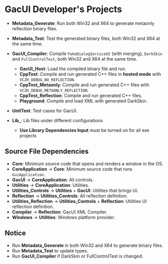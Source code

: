 ﻿# GacUI Developer's Projects

- **Metadata_Generate**: Run both Win32 and X64 to generate metaonly reflection binary files.
- **Metadata_Test**: Test the generated binary files, both Win32 and X64 at the same time.
- **GacUI_Compiler**: Compile `FakeDialogServiceUI` (with merging), `DarkSkin` and `FullControlTest`, both Win32 and X64 at the same time.
  - **GacUI_Host**: Load the compiled binary file and run.
  - **CppTest**: Compile and run generated C++ files in **hosted mode** with `VCZH_DEBUG_NO_REFLECTION`.
  - **CppTest_Metaonly**: Compile and run generated C++ files with `VCZH_DEBUG_METAONLY_REFLECTION`.
  - **CppTest_Reflection**: Compile and run generated C++ files.
  - **Playground**: Compile and load XML with generated DarkSkin.
- **UnitTest**: Test cases for GacUI.

- **Lib_**: Lib files under different configurations
  - **Use Library Dependencies Input** must be turned on for all exe projects

## Source File Dependencies

- **Core**: Minimum source code that opens and renders a window in the OS.
- **CoreApplication** -> **Core**: Minimum source code that runs `GuiApplication`.
- **GacUI** -> **CoreApplication**: All controls.
- **Utilities** -> **CoreApplication**: Utilities.
- **Utilities_Controls** -> **Utilities** + **GacUI**: Utilities that brings UI.
- **Reflection** -> **Utilities_Controls**: All reflection definition.
- **Utilities_Reflection** -> **Utilities_Controls** + **Reflection**: Utilities UI reflection definition.
- **Compiler** -> **Reflection**: GacUI XML Compiler.
- **Windows** -> **Utilities**: Windows platform provider.

## Notice

- Run **Metadata_Generate** in both Win32 and X64 to generate binary files.
- Run **Metadata_Test** to update types.
- Run **GacUI_Compiler** if DarkSkin or FullControlTest is changed.
